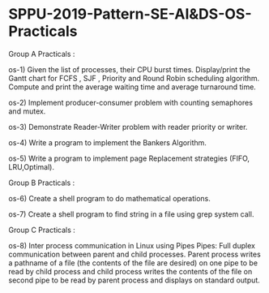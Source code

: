 # SPPU-2019-Pattern-SE-AI&DS-OS-Practicals

Group A Practicals :

os-1) Given the list of processes, their CPU burst times. Display/print the Gantt chart for FCFS , SJF , Priority and Round 
      Robin scheduling algorithm. Compute and print the average waiting time and average turnaround time.

os-2) Implement producer-consumer problem with counting semaphores and mutex.

os-3) Demonstrate Reader-Writer problem with reader priority or writer.

os-4) Write a program to implement the Bankers Algorithm.

os-5) Write a program to implement page Replacement strategies (FIFO, LRU,Optimal).

Group B Practicals :

os-6) Create a shell program to do mathematical operations.

os-7) Create a shell program to find string in a file using grep system call.

Group C Practicals :

os-8) Inter process communication in Linux using Pipes 
      Pipes: Full duplex communication between parent and child processes. Parent process writes a pathname of a file (the contents of the file are desired) on one pipe to be read by child process and child process writes the contents of the file on second pipe to be read by parent process and displays on standard output.
